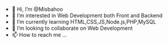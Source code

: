 - 👋 Hi, I’m @Misbahoo
- 👀 I’m interested in Web Development both Front and Backend
- 🌱 I’m currently learning HTML,CSS,JS,Node.js,PHP,MySQL
- 💞️ I’m looking to collaborate on Web Development
- 📫 How to reach me ...

<!---
Misbahoo/Misbahoo is a ✨ special ✨ repository because its `README.md` (this file) appears on your GitHub profile.
You can click the Preview link to take a look at your changes.
--->
